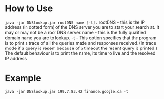 # How to Use
`java -jar DNSlookup.jar rootDNS name [-t].`
    rootDNS - this is the IP address (in dotted form) of the DNS server you are to start your search at. It may or may
    not be a root DNS server.
    name - this is the fully qualified domain name you are to lookup.
    -t - This option specifies that the program is to print a trace of all the queries made and responses received.
    (In trace mode if a query is resent because of a timeout the resent query is printed.) The default behaviour is to
    print the name, its time to live and the resolved IP address.

# Example
`java -jar DNSlookup.jar 199.7.83.42 finance.google.ca -t`
